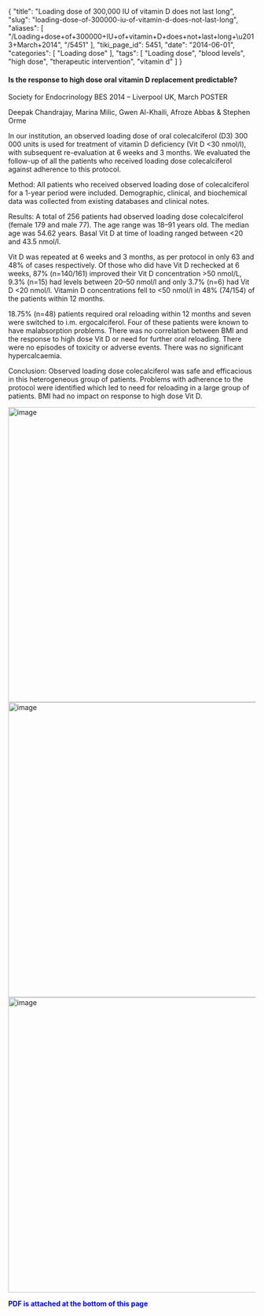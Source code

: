{
    "title": "Loading dose of 300,000 IU of vitamin D does not last long",
    "slug": "loading-dose-of-300000-iu-of-vitamin-d-does-not-last-long",
    "aliases": [
        "/Loading+dose+of+300000+IU+of+vitamin+D+does+not+last+long+\u2013+March+2014",
        "/5451"
    ],
    "tiki_page_id": 5451,
    "date": "2014-06-01",
    "categories": [
        "Loading dose"
    ],
    "tags": [
        "Loading dose",
        "blood levels",
        "high dose",
        "therapeutic intervention",
        "vitamin d"
    ]
}


#### Is the response to high dose oral vitamin D replacement predictable?

Society for Endocrinology BES 2014 – Liverpool UK, March  POSTER

Deepak Chandrajay, Marina Milic, Gwen Al-Khaili, Afroze Abbas & Stephen Orme

In our institution, an observed loading dose of oral colecalciferol (D3) 300 000 units is used for treatment of vitamin D deficiency (Vit D <30 nmol/l), with subsequent re-evaluation at 6 weeks and 3 months. We evaluated the follow-up of all the patients who received loading dose colecalciferol against adherence to this protocol.

Method: All patients who received observed loading dose of colecalciferol for a 1-year period were included. Demographic, clinical, and biochemical data was collected from existing databases and clinical notes.

Results: A total of 256 patients had observed loading dose colecalciferol (female 179 and male 77). The age range was 18–91 years old. The median age was 54.62 years. Basal Vit D at time of loading ranged between <20 and 43.5 nmol/l.

Vit D was repeated at 6 weeks and 3 months, as per protocol in only 63 and 48% of cases respectively. Of those who did have Vit D rechecked at 6 weeks, 87% (n=140/161) improved their Vit D concentration >50 nmol/L, 9.3% (n=15) had levels between 20–50 nmol/l and only 3.7% (n=6) had Vit D <20 nmol/l. Vitamin D concentrations fell to <50 nmol/l in 48% (74/154) of the patients within 12 months.

18.75% (n=48) patients required oral reloading within 12 months and seven were switched to i.m. ergocalciferol. Four of these patients were known to have malabsorption problems. There was no correlation between BMI and the response to high dose Vit D or need for further oral reloading. There were no episodes of toxicity or adverse events. There was no significant hypercalcaemia.

Conclusion: Observed loading dose colecalciferol was safe and efficacious in this heterogeneous group of patients. Problems with adherence to the protocol were identified which led to need for reloading in a large group of patients. BMI had no impact on response to high dose Vit D.

<img src="https://d378j1rmrlek7x.cloudfront.net/attachments/jpeg/300-000-f1.jpg" alt="image" width="600">
<img src="https://d378j1rmrlek7x.cloudfront.net/attachments/jpeg/300-000-f2.jpg" alt="image" width="600">
<img src="https://d378j1rmrlek7x.cloudfront.net/attachments/jpeg/300-000-f3.jpg" alt="image" width="600">

 **<span style="color:#00F;">PDF is attached at the bottom of this page</span>**